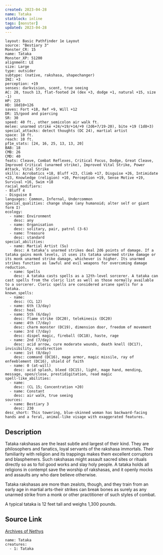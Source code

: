 ```yaml
---
created: 2023-04-28
name: Tataka
statblock: inline
tags: [monster]
updated: 2023-04-28
---
```

```statblock
layout: Basic Pathfinder 1e Layout
source: "Bestiary 3"
Monster_CR: 15
name: Tataka
Monster_XP: 51200
alignment: LE
size: Large
type: outsider
subtype: (native, rakshasa, shapechanger)
INI: +3
perception: +19
senses: darkvision, scent, true seeing
AC: 28, touch 13, flat-footed 24 (dex +3, dodge +1, natural +15, size -1)
HP: 225
HD: 18d10+126
saves: Fort +18, Ref +9, Will +12
DR: 15/good and piercing
SR: 30
speed: 40 ft., other_semicolon air walk ft.
melee: unarmed strike +24/+19/+14/+9 (2d6+7/19-20), bite +19 (1d8+3)
special_attacks: detect thoughts (DC 24), martial artist
space: 10 ft.
reach: 10 ft.
pf1e_stats: [24, 16, 25, 13, 13, 20]
BAB: 18
CMB: 26
CMD: 40
feats: Cleave, Combat Reflexes, Critical Focus, Dodge, Great Cleave, Improved Critical (unarmed strike), Improved Vital Strike, Power Attack, Vital Strike
skills: Acrobatics +18, Bluff +23, Climb +17, Disguise +26, Intimidate +23, Knowledge (religion) +10, Perception +19, Sense Motive +19, Survival +16, Swim +18
racial_modifiers:
- Bluff 4
- Disguise 8
languages: Common, Infernal, Undercommon
special_qualities: change shape (any humanoid; alter self or giant form I)
ecology:
  - name: Environment
    desc: any
  - name: Organisation
    desc: solitary, pair, patrol (3-6)
  - name: Treasure
    desc: standard
special_abilities:
  - name: Martial Artist (Su)
    desc: A tataka’s unarmed strikes deal 2d6 points of damage. If a tataka gains monk levels, it uses its tataka unarmed strike damage or its monk unarmed strike damage, whichever is higher. Its unarmed strikes function as lawful and evil weapons for overcoming damage reduction.
  - name: Spells
    desc: A tataka casts spells as a 12th-level sorcerer. A tataka can cast spells from the cleric list as well as those normally available to a sorcerer. Cleric spells are considered arcane spells for a tataka.
known_spells:
  - name:
    desc: (CL 12)
  - name: 6th (3/day)
    desc: heal
  - name: 5th (6/day)
    desc: flame strike (DC20), telekinesis (DC20)
  - name: 4th (7/day)
    desc: charm monster (DC19), dimension door, freedom of movement
  - name: 3rd (7/day)
    desc: dispel magic, fireball (DC18), haste, rage
  - name: 2nd (7/day)
    desc: acid arrow, cure moderate wounds, death knell (DC17), invisibility, misdirection
  - name: 1st (8/day)
    desc: command (DC16), mage armor, magic missile, ray of enfeeblement (DC16), shield of faith
  - name: 0 (at-will)
    desc: acid splash, bleed (DC15), light, mage hand, mending, message, open/close, prestidigitation, read magic
spell-like_abilities:
  - name:
    desc: (CL 15; Concentration +20)
  - name: Constant
    desc: air walk, true seeing
sources:
  - name: Bestiary 3
    desc: 230
desc_short: This towering, blue-skinned woman has backward-facing hands and a feral, animal-like visage with exaggerated features.
```
## Description
Tataka rakshasas are the least subtle and largest of their kind. They are philosophers and fanatics, loyal servants of the rakshasa immortals. Their familiarity with religion and its trappings makes them excellent corruptors and blasphemers. Such rakshasas might assault sacred sites or rituals directly so as to foil good works and slay holy people. A tataka holds all religions in contempt save the worship of rakshasas, and it openly mocks and assaults any who dare believe otherwise.

Tataka rakshasas are more than zealots, though, and they train from an early age in martial arts-their strikes can break bones as surely as any unarmed strike from a monk or other practitioner of such styles of combat.

A typical tataka is 12 feet tall and weighs 1,300 pounds.
## Source Link
[Archives of Nethys](https://aonprd.com/MonsterDisplay.aspx?ItemName=Tataka)
```encounter-table
name: Tataka
creatures:
  - 1: Tataka
```
